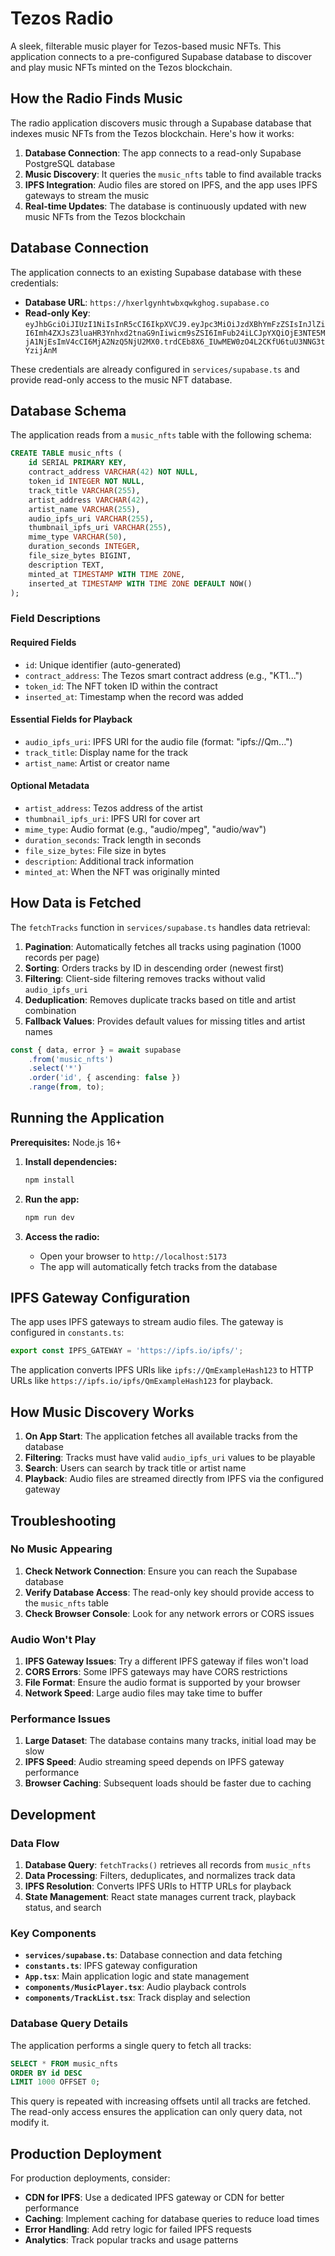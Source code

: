 # Tezos Radio

A sleek, filterable music player for Tezos-based music NFTs. This application connects to a pre-configured Supabase database to discover and play music NFTs minted on the Tezos blockchain.

## How the Radio Finds Music

The radio application discovers music through a Supabase database that indexes music NFTs from the Tezos blockchain. Here's how it works:

1. **Database Connection**: The app connects to a read-only Supabase PostgreSQL database
2. **Music Discovery**: It queries the `music_nfts` table to find available tracks
3. **IPFS Integration**: Audio files are stored on IPFS, and the app uses IPFS gateways to stream the music
4. **Real-time Updates**: The database is continuously updated with new music NFTs from the Tezos blockchain

## Database Connection

The application connects to an existing Supabase database with these credentials:

- **Database URL**: `https://hxerlgynhtwbxqwkghog.supabase.co`
- **Read-only Key**: `eyJhbGciOiJIUzI1NiIsInR5cCI6IkpXVCJ9.eyJpc3MiOiJzdXBhYmFzZSIsInJlZiI6Imh4ZXJsZ3luaHR3Ynhxd2tnaG9nIiwicm9sZSI6ImFub24iLCJpYXQiOjE3NTE5MjA1NjEsImV4cCI6MjA2NzQ5NjU2MX0.trdCEb8X6_IUwMEW0zO4L2CKfU6tuU3NNG3tYzijAnM`

These credentials are already configured in `services/supabase.ts` and provide read-only access to the music NFT database.

## Database Schema

The application reads from a `music_nfts` table with the following schema:

```sql
CREATE TABLE music_nfts (
    id SERIAL PRIMARY KEY,
    contract_address VARCHAR(42) NOT NULL,
    token_id INTEGER NOT NULL,
    track_title VARCHAR(255),
    artist_address VARCHAR(42),
    artist_name VARCHAR(255),
    audio_ipfs_uri VARCHAR(255),
    thumbnail_ipfs_uri VARCHAR(255),
    mime_type VARCHAR(50),
    duration_seconds INTEGER,
    file_size_bytes BIGINT,
    description TEXT,
    minted_at TIMESTAMP WITH TIME ZONE,
    inserted_at TIMESTAMP WITH TIME ZONE DEFAULT NOW()
);
```

### Field Descriptions

#### Required Fields
- `id`: Unique identifier (auto-generated)
- `contract_address`: The Tezos smart contract address (e.g., "KT1...")
- `token_id`: The NFT token ID within the contract
- `inserted_at`: Timestamp when the record was added

#### Essential Fields for Playback
- `audio_ipfs_uri`: IPFS URI for the audio file (format: "ipfs://Qm...")
- `track_title`: Display name for the track
- `artist_name`: Artist or creator name

#### Optional Metadata
- `artist_address`: Tezos address of the artist
- `thumbnail_ipfs_uri`: IPFS URI for cover art
- `mime_type`: Audio format (e.g., "audio/mpeg", "audio/wav")
- `duration_seconds`: Track length in seconds
- `file_size_bytes`: File size in bytes
- `description`: Additional track information
- `minted_at`: When the NFT was originally minted

## How Data is Fetched

The `fetchTracks` function in `services/supabase.ts` handles data retrieval:

1. **Pagination**: Automatically fetches all tracks using pagination (1000 records per page)
2. **Sorting**: Orders tracks by ID in descending order (newest first)
3. **Filtering**: Client-side filtering removes tracks without valid `audio_ipfs_uri`
4. **Deduplication**: Removes duplicate tracks based on title and artist combination
5. **Fallback Values**: Provides default values for missing titles and artist names

```typescript
const { data, error } = await supabase
    .from('music_nfts')
    .select('*')
    .order('id', { ascending: false })
    .range(from, to);
```

## Running the Application

**Prerequisites:** Node.js 16+

1. **Install dependencies:**
   ```bash
   npm install
   ```

2. **Run the app:**
   ```bash
   npm run dev
   ```

3. **Access the radio:**
   - Open your browser to `http://localhost:5173`
   - The app will automatically fetch tracks from the database

## IPFS Gateway Configuration

The app uses IPFS gateways to stream audio files. The gateway is configured in `constants.ts`:

```typescript
export const IPFS_GATEWAY = 'https://ipfs.io/ipfs/';
```

The application converts IPFS URIs like `ipfs://QmExampleHash123` to HTTP URLs like `https://ipfs.io/ipfs/QmExampleHash123` for playback.

## How Music Discovery Works

1. **On App Start**: The application fetches all available tracks from the database
2. **Filtering**: Tracks must have valid `audio_ipfs_uri` values to be playable
3. **Search**: Users can search by track title or artist name
4. **Playback**: Audio files are streamed directly from IPFS via the configured gateway

## Troubleshooting

### No Music Appearing

1. **Check Network Connection**: Ensure you can reach the Supabase database
2. **Verify Database Access**: The read-only key should provide access to the `music_nfts` table
3. **Check Browser Console**: Look for any network errors or CORS issues

### Audio Won't Play

1. **IPFS Gateway Issues**: Try a different IPFS gateway if files won't load
2. **CORS Errors**: Some IPFS gateways may have CORS restrictions
3. **File Format**: Ensure the audio format is supported by your browser
4. **Network Speed**: Large audio files may take time to buffer

### Performance Issues

1. **Large Dataset**: The database contains many tracks, initial load may be slow
2. **IPFS Speed**: Audio streaming speed depends on IPFS gateway performance
3. **Browser Caching**: Subsequent loads should be faster due to caching

## Development

### Data Flow

1. **Database Query**: `fetchTracks()` retrieves all records from `music_nfts`
2. **Data Processing**: Filters, deduplicates, and normalizes track data
3. **IPFS Resolution**: Converts IPFS URIs to HTTP URLs for playback
4. **State Management**: React state manages current track, playback status, and search

### Key Components

- **`services/supabase.ts`**: Database connection and data fetching
- **`constants.ts`**: IPFS gateway configuration
- **`App.tsx`**: Main application logic and state management
- **`components/MusicPlayer.tsx`**: Audio playback controls
- **`components/TrackList.tsx`**: Track display and selection

### Database Query Details

The application performs a single query to fetch all tracks:

```sql
SELECT * FROM music_nfts 
ORDER BY id DESC 
LIMIT 1000 OFFSET 0;
```

This query is repeated with increasing offsets until all tracks are fetched. The read-only access ensures the application can only query data, not modify it.

## Production Deployment

For production deployments, consider:

- **CDN for IPFS**: Use a dedicated IPFS gateway or CDN for better performance
- **Caching**: Implement caching for database queries to reduce load times
- **Error Handling**: Add retry logic for failed IPFS requests
- **Analytics**: Track popular tracks and usage patterns
